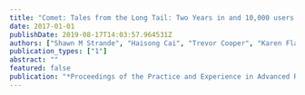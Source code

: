 ```yaml
---
title: "Comet: Tales from the Long Tail: Two Years in and 10,000 users later"
date: 2017-01-01
publishDate: 2019-08-17T14:03:57.964531Z
authors: ["Shawn M Strande", "Haisong Cai", "Trevor Cooper", "Karen Flammer", "Christopher Irving", "Gregor von Laszewski", "Amit Majumdar", "Dmistry Mishin", "Philip Papadopoulos", "Wayne Pfeiffer", " others"]
publication_types: ["1"]
abstract: ""
featured: false
publication: "*Proceedings of the Practice and Experience in Advanced Research Computing 2017 on Sustainability, Success and Impact*"
---
```


